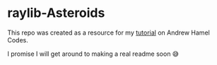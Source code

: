 # raylib-Asteroids
This repo was created as a resource for my [tutorial](https://youtu.be/abIlGCx_Yq8) on Andrew Hamel Codes.

I promise I will get around to making a real readme soon 😅
